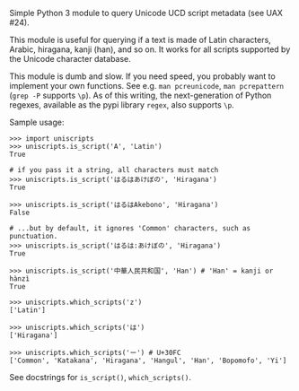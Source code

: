 Simple Python 3 module to query Unicode UCD script metadata (see UAX #24).

This module is useful for querying if a text is made of Latin characters,
Arabic, hiragana, kanji (han), and so on.  It works for all scripts supported
by the Unicode character database.

This module is dumb and slow.  If you need speed, you probably want to
implement your own functions.  See e.g. `man pcreunicode`, `man pcrepattern`
(`grep -P` supports `\p`).  As of this writing, the next-generation of Python
regexes, available as the pypi library `regex`, also supports `\p`.

Sample usage:

    >>> import uniscripts
    >>> uniscripts.is_script('A', 'Latin')
    True

    # if you pass it a string, all characters must match
    >>> uniscripts.is_script('はるはあけぼの', 'Hiragana')
    True

    >>> uniscripts.is_script('はるはAkebono', 'Hiragana')
    False

    # ...but by default, it ignores 'Common' characters, such as punctuation.
    >>> uniscripts.is_script('はるは:あけぼの', 'Hiragana')
    True

    >>> uniscripts.is_script('中華人民共和国', 'Han') # 'Han' = kanji or hànzì
    True

    >>> uniscripts.which_scripts('z')
    ['Latin']

    >>> uniscripts.which_scripts('は')
    ['Hiragana']

    >>> uniscripts.which_scripts('ー') # U+30FC
    ['Common', 'Katakana', 'Hiragana', 'Hangul', 'Han', 'Bopomofo', 'Yi']

See docstrings for `is_script()`, `which_scripts()`.
